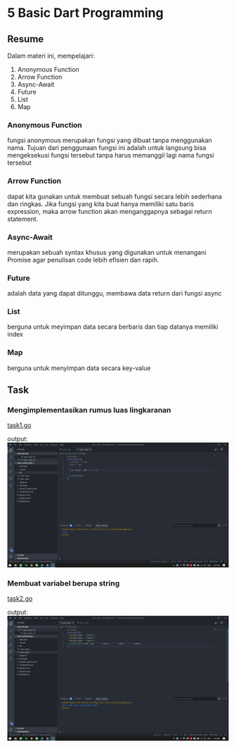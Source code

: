 # 5 Basic Dart Programming

## Resume

Dalam materi ini, mempelajari:

1. Anonymous Function
2. Arrow Function
3. Async-Await
4. Future
5. List
6. Map

### Anonymous Function

fungsi anonymous merupakan fungsi yang dibuat tanpa menggunakan nama. Tujuan dari penggunaan fungsi ini adalah untuk langsung bisa mengeksekusi fungsi tersebut tanpa harus memanggil lagi nama fungsi tersebut

### Arrow Function

dapat kita gunakan untuk membuat sebuah fungsi secara lebih sederhana dan ringkas. Jika fungsi yang kita buat hanya memiliki satu baris expression, maka arrow function akan menganggapnya sebagai return statement.

### Async-Await

merupakan sebuah syntax khusus yang digunakan untuk menangani Promise agar penulisan code lebih efisien dan rapih.

### Future

adalah data yang dapat ditunggu, membawa data return dari fungsi async

### List

berguna untuk meyimpan data secara berbaris dan tiap datanya memiliki index

### Map

berguna untuk menyimpan data secara key-value

## Task

### Mengimplementasikan rumus luas lingkaranan

[task1.go](./Praktikum/task1.go)

output:
![task1](./Screenshots/task1.jpeg)

### Membuat variabel berupa string

[task2.go](./Praktikum/task2.go)

output:
![task2](./Screenshots/task2.jpeg)
